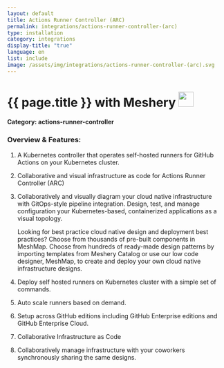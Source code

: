 ```yaml
---
layout: default
title: Actions Runner Controller (ARC)
permalink: integrations/actions-runner-controller-(arc)
type: installation
category: integrations
display-title: "true"
language: en
list: include
image: /assets/img/integrations/actions-runner-controller-(arc).svg
---
```


<h1>{{ page.title }} with Meshery <img src="{{ page.image }}" style="width: 35px; height: 35px;" /></h1>


#### Category: actions-runner-controller

### Overview & Features:
1. A Kubernetes controller that operates self-hosted runners for GitHub Actions on your Kubernetes cluster.

2. Collaborative and visual infrastructure as code for Actions Runner Controller (ARC)

4. 
    Collaboratively and visually diagram your cloud native infrastructure with GitOps-style pipeline integration. Design, test, and manage configuration your Kubernetes-based, containerized applications as a visual topology.



    Looking for best practice cloud native design and deployment best practices? Choose from thousands of pre-built components in MeshMap. Choose from hundreds of ready-made design patterns by importing templates from Meshery Catalog or use our low code designer, MeshMap, to create and deploy your own cloud native infrastructure designs.



5. Deploy self hosted runners on Kubernetes cluster with a simple set of commands.

6. Auto scale runners based on demand.

7. Setup across GitHub editions including GitHub Enterprise editions and GitHub Enterprise Cloud.

8. Collaborative Infrastructure as Code

9. Collaboratively manage infrastructure with your coworkers synchronously sharing the same designs.

